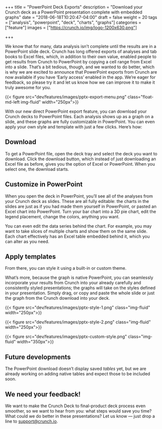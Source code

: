 +++
title = "PowerPoint Deck Exports"
description = "Download your Crunch deck as a PowerPoint presentation complete with embedded graphs"
date = "2018-06-18T10:20:47-04:00"
draft = false
weight = 20
tags = ["analysis", "powerpoint", "deck", "charts", "graphs"]
categories = ["feature"]
images = ["https://crunch.io/img/logo-1200x630.png"]


+++

We know that for many, data analysis isn’t complete until the results are in a PowerPoint slide deck. Crunch has long offered exports of analyses and tab books to Excel files, which, in addition to their own value, enabled people to get results from Crunch to PowerPoint by copying a cell range from Excel into a slide. That’s a bit tedious, though, and we wanted to do better, which is why we are excited to announce that PowerPoint exports from Crunch are now available if you have ‘Early access’ enabled in the app. We’re eager for feedback, so please try it and let us know how we can improve it to make it truly awesome for you.

{{< figure src="dev/features/images/pptx-export-menu.png" class="float-md-left img-fluid" width="250px">}}

With our new direct PowerPoint export feature, you can download your Crunch decks to PowerPoint files. Each analysis shows up as a graph on a slide, and these graphs are fully customizable in PowerPoint. You can even apply your own style and template with just a few clicks. Here’s how:

## Download

To get a PowerPoint file, open the deck tray and select the deck you want to download. Click the download button, which instead of just downloading an Excel file as before, gives you the option of Excel or PowerPoint. When you select one, the download starts.

## Customize in PowerPoint

When you open the deck in PowerPoint, you’ll see all of the analyses from your Crunch deck as slides. These are all fully editable: the charts in the slides are just as if you had made them yourself in PowerPoint, or pasted an Excel chart into PowerPoint. Turn your bar chart into a 3D pie chart, edit the legend placement, change the colors, anything you want.

You can even edit the data series behind the chart. For example, you may want to take slices of multiple charts and show them on the same slide. Each chart effectively has an Excel table embedded behind it, which you can alter as you need.

## Apply templates
From there, you can style it using a built-in or custom theme.

What’s more, because the graph is native PowerPoint, you can seamlessly incorporate your results from Crunch into your already carefully and consistently styled presentations; the graphs will take on the styles defined in your presentation. Simply drag, or copy and paste the whole slide or just the graph from the Crunch download into your deck.


{{< figure src="dev/features/images/pptx-style-1.png" class="img-fluid" width="250px">}}

{{< figure src="dev/features/images/pptx-style-2.png" class="img-fluid" width="250px">}}

{{< figure src="dev/features/images/pptx-custom-style.png" class="img-fluid" width="350px">}}


## Future developments

The PowerPoint download doesn’t display saved *tables* yet, but we are already working on adding native tables and expect those to be included soon.

## We need your feedback!

We want to make the Crunch Deck to final-product deck process even smoother, so we want to hear from you: what steps would save you time? What could we do better in these presentations? Let us know — just drop a line to [support@crunch.io](mailto:support@crunch.io).

